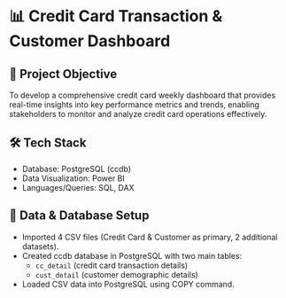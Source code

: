 # 📊 Credit Card Transaction & Customer Dashboard

## 🔹 Project Objective
To develop a comprehensive credit card weekly dashboard that provides real-time insights into key performance metrics and trends, enabling stakeholders to monitor and analyze credit card operations effectively.

## 🛠 Tech Stack
* Database: PostgreSQL (ccdb)
* Data Visualization: Power BI
* Languages/Queries: SQL, DAX

## 📂 Data & Database Setup
* Imported 4 CSV files (Credit Card & Customer as primary, 2 additional datasets).
* Created ccdb database in PostgreSQL with two main tables:
    * ``cc_detail`` (credit card transaction details)
    * ``cust_detail`` (customer demographic details)
* Loaded CSV data into PostgreSQL using COPY command.
